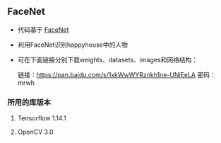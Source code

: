 ## FaceNet

* 代码基于 [FaceNet](https://arxiv.org/pdf/1503.03832.pdf)

* 利用FaceNet识别happyhouse中的人物

* 可在下面链接分别下载weights、datasets、images和网络结构：

    链接：https://pan.baidu.com/s/1xkWwWYRznkh1ne-UNjEeLA 密码：mrwh


### 所用的库版本
1. Tensorflow 1.14.1

2. OpenCV 3.0
